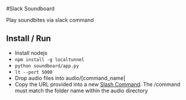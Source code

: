 #Slack Soundboard

Play soundbites via slack command

## Install / Run
* Install nodejs
* `npm install -g localtunnel`
* `python soundboard/app.py`
* `lt --port 5000`
* Drop audio files into audio/[command_name]
* Copy the URL provided into a new [Slash Command](https://api.slack.com/slash-commands). The /command must match the folder name within the audio directory
